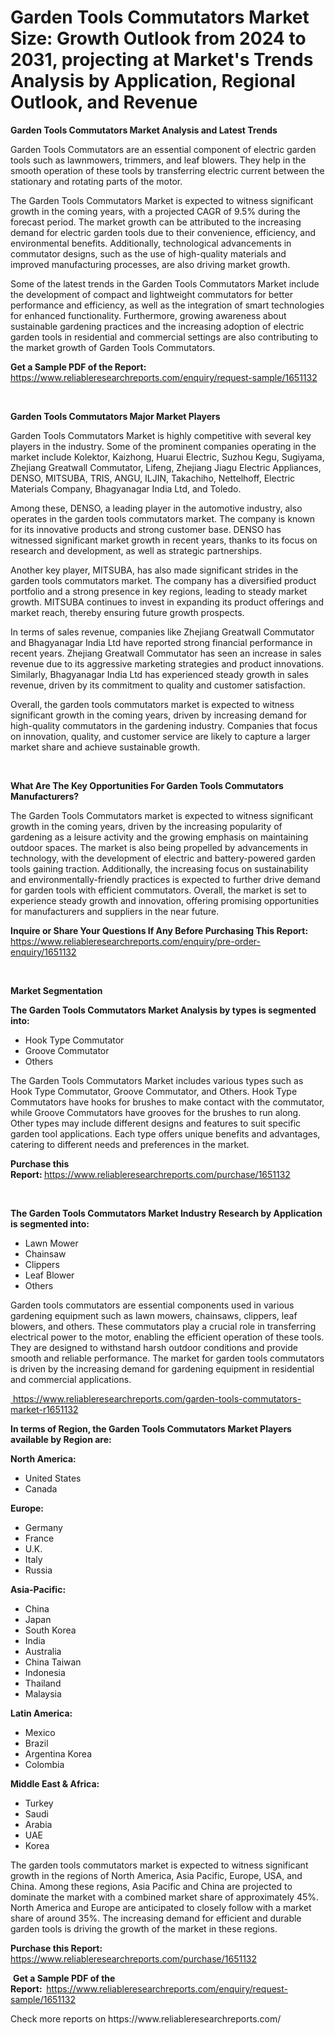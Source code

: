 <p><h1>Garden Tools Commutators Market Size: Growth Outlook from 2024 to 2031, projecting at Market's Trends Analysis by Application, Regional Outlook, and Revenue</h1></p><p><strong>Garden Tools Commutators Market Analysis and Latest Trends</strong></p>
<p><p>Garden Tools Commutators are an essential component of electric garden tools such as lawnmowers, trimmers, and leaf blowers. They help in the smooth operation of these tools by transferring electric current between the stationary and rotating parts of the motor.</p><p>The Garden Tools Commutators Market is expected to witness significant growth in the coming years, with a projected CAGR of 9.5% during the forecast period. The market growth can be attributed to the increasing demand for electric garden tools due to their convenience, efficiency, and environmental benefits. Additionally, technological advancements in commutator designs, such as the use of high-quality materials and improved manufacturing processes, are also driving market growth.</p><p>Some of the latest trends in the Garden Tools Commutators Market include the development of compact and lightweight commutators for better performance and efficiency, as well as the integration of smart technologies for enhanced functionality. Furthermore, growing awareness about sustainable gardening practices and the increasing adoption of electric garden tools in residential and commercial settings are also contributing to the market growth of Garden Tools Commutators.</p></p>
<p><strong>Get a Sample PDF of the Report:&nbsp;</strong> <a href="https://www.reliableresearchreports.com/enquiry/request-sample/1651132">https://www.reliableresearchreports.com/enquiry/request-sample/1651132</a></p>
<p>&nbsp;</p>
<p><strong>Garden Tools Commutators Major Market Players</strong></p>
<p><p>Garden Tools Commutators Market is highly competitive with several key players in the industry. Some of the prominent companies operating in the market include Kolektor, Kaizhong, Huarui Electric, Suzhou Kegu, Sugiyama, Zhejiang Greatwall Commutator, Lifeng, Zhejiang Jiagu Electric Appliances, DENSO, MITSUBA, TRIS, ANGU, ILJIN, Takachiho, Nettelhoff, Electric Materials Company, Bhagyanagar India Ltd, and Toledo.</p><p>Among these, DENSO, a leading player in the automotive industry, also operates in the garden tools commutators market. The company is known for its innovative products and strong customer base. DENSO has witnessed significant market growth in recent years, thanks to its focus on research and development, as well as strategic partnerships.</p><p>Another key player, MITSUBA, has also made significant strides in the garden tools commutators market. The company has a diversified product portfolio and a strong presence in key regions, leading to steady market growth. MITSUBA continues to invest in expanding its product offerings and market reach, thereby ensuring future growth prospects.</p><p>In terms of sales revenue, companies like Zhejiang Greatwall Commutator and Bhagyanagar India Ltd have reported strong financial performance in recent years. Zhejiang Greatwall Commutator has seen an increase in sales revenue due to its aggressive marketing strategies and product innovations. Similarly, Bhagyanagar India Ltd has experienced steady growth in sales revenue, driven by its commitment to quality and customer satisfaction.</p><p>Overall, the garden tools commutators market is expected to witness significant growth in the coming years, driven by increasing demand for high-quality commutators in the gardening industry. Companies that focus on innovation, quality, and customer service are likely to capture a larger market share and achieve sustainable growth.</p></p>
<p>&nbsp;</p>
<p><strong>What Are The Key Opportunities For Garden Tools Commutators Manufacturers?</strong></p>
<p><p>The Garden Tools Commutators market is expected to witness significant growth in the coming years, driven by the increasing popularity of gardening as a leisure activity and the growing emphasis on maintaining outdoor spaces. The market is also being propelled by advancements in technology, with the development of electric and battery-powered garden tools gaining traction. Additionally, the increasing focus on sustainability and environmentally-friendly practices is expected to further drive demand for garden tools with efficient commutators. Overall, the market is set to experience steady growth and innovation, offering promising opportunities for manufacturers and suppliers in the near future.</p></p>
<p><strong>Inquire or Share Your Questions If Any Before Purchasing This Report:</strong> <a href="https://www.reliableresearchreports.com/enquiry/pre-order-enquiry/1651132">https://www.reliableresearchreports.com/enquiry/pre-order-enquiry/1651132</a></p>
<p>&nbsp;</p>
<p><strong>Market Segmentation</strong></p>
<p><strong>The Garden Tools Commutators Market Analysis by types is segmented into:</strong></p>
<p><ul><li>Hook Type Commutator</li><li>Groove Commutator</li><li>Others</li></ul></p>
<p><p>The Garden Tools Commutators Market includes various types such as Hook Type Commutator, Groove Commutator, and Others. Hook Type Commutators have hooks for brushes to make contact with the commutator, while Groove Commutators have grooves for the brushes to run along. Other types may include different designs and features to suit specific garden tool applications. Each type offers unique benefits and advantages, catering to different needs and preferences in the market.</p></p>
<p><strong>Purchase this Report:&nbsp;</strong><a href="https://www.reliableresearchreports.com/purchase/1651132">https://www.reliableresearchreports.com/purchase/1651132</a></p>
<p>&nbsp;</p>
<p><strong>The Garden Tools Commutators Market Industry Research by Application is segmented into:</strong></p>
<p><ul><li>Lawn Mower</li><li>Chainsaw</li><li>Clippers</li><li>Leaf Blower</li><li>Others</li></ul></p>
<p><p>Garden tools commutators are essential components used in various gardening equipment such as lawn mowers, chainsaws, clippers, leaf blowers, and others. These commutators play a crucial role in transferring electrical power to the motor, enabling the efficient operation of these tools. They are designed to withstand harsh outdoor conditions and provide smooth and reliable performance. The market for garden tools commutators is driven by the increasing demand for gardening equipment in residential and commercial applications.</p></p>
<p><a href="https://www.reliableresearchreports.com/garden-tools-commutators-market-r1651132">&nbsp;https://www.reliableresearchreports.com/garden-tools-commutators-market-r1651132</a></p>
<p><strong>In terms of Region, the Garden Tools Commutators Market Players available by Region are:</strong></p>
<p>
    <p> <strong> North America: </strong>
        <ul>
            <li>United States</li>
            <li>Canada</li>
        </ul>
        </p> 
    <p> <strong> Europe: </strong>
        <ul>
            <li>Germany</li>
            <li>France</li>
            <li>U.K.</li>
            <li>Italy</li>
            <li>Russia</li>
        </ul>
        </p> 
    <p> <strong> Asia-Pacific: </strong>
        <ul>
            <li>China</li>
            <li>Japan</li>
            <li>South Korea</li>
            <li>India</li>
            <li>Australia</li>
            <li>China Taiwan</li>
            <li>Indonesia</li>
            <li>Thailand</li>
            <li>Malaysia</li>
        </ul>
        </p> 
    <p> <strong> Latin America: </strong>
        <ul>
            <li>Mexico</li>
            <li>Brazil</li>
            <li>Argentina Korea</li>
            <li>Colombia</li>
        </ul>
        </p> 
    <p> <strong> Middle East & Africa: </strong>
        <ul>
            <li>Turkey</li>
            <li>Saudi</li>
            <li>Arabia</li>
            <li>UAE</li>
            <li>Korea</li>
        </ul>
    </p>
    </p>
<p><p>The garden tools commutators market is expected to witness significant growth in the regions of North America, Asia Pacific, Europe, USA, and China. Among these regions, Asia Pacific and China are projected to dominate the market with a combined market share of approximately 45%. North America and Europe are anticipated to closely follow with a market share of around 35%. The increasing demand for efficient and durable garden tools is driving the growth of the market in these regions.</p></p>
<p><strong>Purchase this Report: </strong><a href="https://www.reliableresearchreports.com/purchase/1651132">https://www.reliableresearchreports.com/purchase/1651132</a></p>
<p>&nbsp;<strong>Get a Sample PDF of the Report:&nbsp;&nbsp;</strong><a href="https://www.reliableresearchreports.com/enquiry/request-sample/1651132">https://www.reliableresearchreports.com/enquiry/request-sample/1651132</a></p>
<p><strong></strong></p>
<p>Check more reports on https://www.reliableresearchreports.com/</p>